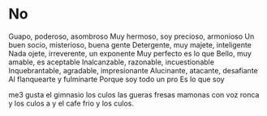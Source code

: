 # No

Guapo, poderoso, asombroso
Muy hermoso, soy precioso, armonioso
Un buen socio, misterioso, buena gente
Detergente, muy majete, inteligente
Nada ojete, irreverente, un exponente
Muy perfecto es lo que
Bello, muy amable, es aceptable
Inalcanzable, razonable, incuestionable
Inquebrantable, agradable, impresionante
Alucinante, atacante, desafiante
Al flanquearte y fulminarte
Porque soy todo un pro
Es lo que soy

me3 gusta el gimnasio los culos las gueras fresas mamonas con voz ronca y los culos a y el cafe frio y los culos.
